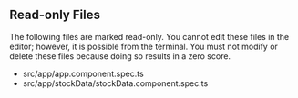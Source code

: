 ## Read-only Files
The following files are marked read-only. You cannot edit these files
in the editor; however, it is possible from the terminal. You must not
modify or delete these files because doing so results in a zero score.

* src/app/app.component.spec.ts
* src/app/stockData/stockData.component.spec.ts